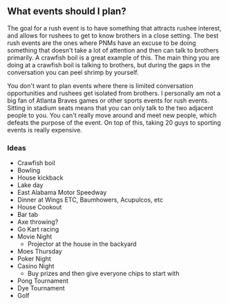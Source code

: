 
## What events should I plan?

The goal for a rush event is to have something that attracts rushee interest, and allows for rushees to get to know brothers in a close setting. The best rush events are the ones where PNMs have an excuse to be doing something that doesn't take a lot of attention and then can talk to brothers primarily. A crawfish boil is a great example of this. The main thing you are doing at a crawfish boil is talking to brothers, but during the gaps in the conversation you can peel shrimp by yourself. 

You don't want to plan events where there is limited conversation opportunities and rushees get isolated from brothers. I personally am not a big fan of Atlanta Braves games or other sports events for rush events. Sitting in stadium seats means that you can only talk to the two adjacent people to you. You can't really move around and meet new people, which defeats the purpose of the event. On top of this, taking 20 guys to sporting events is really expensive.

### Ideas

- Crawfish boil
- Bowling
- House kickback
- Lake day
- East Alabama Motor Speedway
- Dinner at Wings ETC, Baumhowers, Acupulcos, etc
- House Cookout
- Bar tab
- Axe throwing?
- Go Kart racing
- Movie Night
	- Projector at the house in the backyard
- Moes Thursday
- Poker Night
- Casino Night
	- Buy prizes and then give everyone chips to start with
- Pong Tournament
- Dye Tournament
- Golf